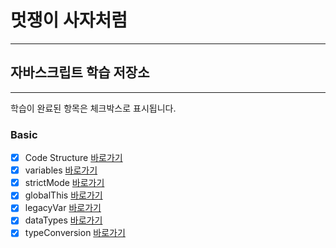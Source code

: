 # 멋쟁이 사자처럼
---
## 자바스크립트 학습 저장소
---

학습이 완료된 항목은 체크박스로 표시됩니다.

### Basic
- [x] Code Structure [바로가기](https://github.com/Bambiru/core_javascript/blob/01.core/client/chapter/core/01.codeStructure.js)
- [x] variables [바로가기](https://github.com/Bambiru/core_javascript/blob/01.core/client/chapter/core/02.variables.js)
- [x] strictMode [바로가기](https://github.com/Bambiru/core_javascript/blob/01.core/client/chapter/core/03.strictMode.js)
- [x] globalThis [바로가기](https://github.com/Bambiru/core_javascript/blob/01.core/client/chapter/core/04.globalThis.js)
- [x] legacyVar [바로가기](https://github.com/Bambiru/core_javascript/blob/01.core/client/chapter/core/05.legacyVar.js)
- [x] dataTypes [바로가기](https://github.com/Bambiru/core_javascript/blob/01.core/client/chapter/core/06.dataTypes.js)
- [x] typeConversion [바로가기](https://github.com/Bambiru/core_javascript/blob/01.core/client/chapter/core/07.typeConversion.js)